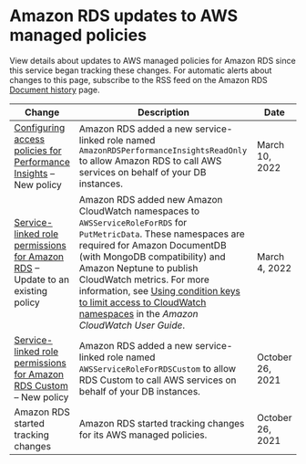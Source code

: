 # Amazon RDS updates to AWS managed policies<a name="rds-manpol-updates"></a>

View details about updates to AWS managed policies for Amazon RDS since this service began tracking these changes\. For automatic alerts about changes to this page, subscribe to the RSS feed on the Amazon RDS [Document history](https://docs.aws.amazon.com/AmazonRDS/latest/UserGuide/WhatsNew.html) page\.




| Change | Description | Date | 
| --- | --- | --- | 
|  [Configuring access policies for Performance Insights](USER_PerfInsights.access-control.md) – New policy  |  Amazon RDS added a new service\-linked role named `AmazonRDSPerformanceInsightsReadOnly` to allow Amazon RDS to call AWS services on behalf of your DB instances\.  |  March 10, 2022  | 
|  [Service\-linked role permissions for Amazon RDS](UsingWithRDS.IAM.ServiceLinkedRoles.md#service-linked-role-permissions) – Update to an existing policy  |  Amazon RDS added new Amazon CloudWatch namespaces to `AWSServiceRoleForRDS` for `PutMetricData`\. These namespaces are required for Amazon DocumentDB \(with MongoDB compatibility\) and Amazon Neptune to publish CloudWatch metrics\. For more information, see [Using condition keys to limit access to CloudWatch namespaces](https://docs.aws.amazon.com/AmazonCloudWatch/latest/monitoring/iam-cw-condition-keys-namespace.html) in the *Amazon CloudWatch User Guide*\.  |  March 4, 2022  | 
|  [Service\-linked role permissions for Amazon RDS Custom](UsingWithRDS.IAM.ServiceLinkedRoles.md#slr-permissions-custom) – New policy  |  Amazon RDS added a new service\-linked role named `AWSServiceRoleForRDSCustom` to allow RDS Custom to call AWS services on behalf of your DB instances\.  |  October 26, 2021  | 
|  Amazon RDS started tracking changes  |  Amazon RDS started tracking changes for its AWS managed policies\.  |  October 26, 2021  | 